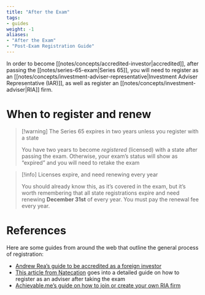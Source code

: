 ```yaml
---
title: "After the Exam"
tags:
- guides
weight: -1
aliases:
- "After the Exam"
- "Post-Exam Registration Guide"
---
```


In order to become [[notes/concepts/accredited-investor|accredited]], after passing the [[notes/series-65-exam|Series 65]], you will need to register as an [[notes/concepts/investment-adviser-representative|Investment Adviser Representative (IAR)]], as well as register an [[notes/concepts/investment-adviser|RIA]] firm. 

# When to register and renew

> [!warning] The Series 65 expires in two years unless you register with a state
> 
> You have two years to become _registered_ (licensed) with a state after passing the exam. Otherwise, your exam’s status will show as “expired” and you will need to retake the exam

> [!info] Licenses expire, and need renewing every year
> 
> You should already know this, as it’s covered in the exam, but it’s worth remembering that all state registrations expire and need renewing **December 31st** of every year. You must pay the renewal fee every year.

# References
Here are some guides from around the web that outline the general process of registration:
- [Andrew Rea’s guide to be accredited as a foreign investor](https://threadreaderapp.com/thread/1395163590395666434.html)
- [This article from Natecation](https://www.natecation.com/accredited-investor-investing-startups-series-65/#ii-becoming-a-licensed-investment-adviser-representative) goes into a detailed guide on how to register as an adviser after taking the exam
- [Achievable.me’s guide on how to join or create your own RIA firm](https://blog.achievable.me/careers-in-finance/how-to-become-an-accredited-investor/#join-or-create-your-own-registered-investment-adviser-ria-firm)

